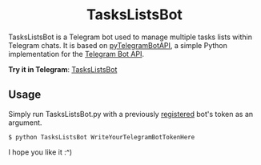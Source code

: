 <h1 align="center">TasksListsBot</h1>

TasksListsBot is a Telegram bot used to manage multiple tasks lists within Telegram chats.
It is based on [pyTelegramBotAPI](https://github.com/eternnoir/pyTelegramBotAPI), a simple Python implementation for the [Telegram Bot API](https://core.telegram.org/bots/api).

**Try it in Telegram**: [TasksListsBot](https://t.me/TasksListsBot)

## Usage
Simply run TasksListsBot.py with a previously [registered](https://core.telegram.org/bots#6-botfather) bot's token as an argument.

```
$ python TasksListsBot WriteYourTelegramBotTokenHere
```

I hope you like it :^)